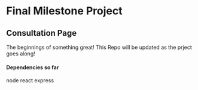 # Final Milestone Project

## Consultation Page 
The beginnings of something great!
This Repo will be updated as the prject goes along!

#### Dependencies so far

node
react
express